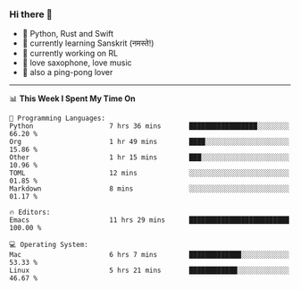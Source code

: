 ### Hi there 👋

- 📙 Python, Rust and Swift
- 🌱 currently learning Sanskrit (नमस्ते!)
- 🔭 currently working on RL
- 🎷 love saxophone, love music
- 🏓 also a ping-pong lover

<!--
**ZiqinGong/ZiqinGong** is a ✨ _special_ ✨ repository because its `README.md` (this file) appears on your GitHub profile.

Here are some ideas to get you started:

- 🔭 I’m currently working on ...
- 🌱 I’m currently learning ...
- 👯 I’m looking to collaborate on ...
- 🤔 I’m looking for help with ...
- 💬 Ask me about ...
- 📫 gongzq0301@sjtu.edu.cn
- 😄 Pronouns: ...
- ⚡ Fun fact: ...
-->

---

<!--START_SECTION:waka-->
📊 **This Week I Spent My Time On** 

```text
💬 Programming Languages: 
Python                   7 hrs 36 mins       █████████████████░░░░░░░░   66.20 % 
Org                      1 hr 49 mins        ████░░░░░░░░░░░░░░░░░░░░░   15.86 % 
Other                    1 hr 15 mins        ███░░░░░░░░░░░░░░░░░░░░░░   10.96 % 
TOML                     12 mins             ░░░░░░░░░░░░░░░░░░░░░░░░░   01.85 % 
Markdown                 8 mins              ░░░░░░░░░░░░░░░░░░░░░░░░░   01.17 % 

🔥 Editors: 
Emacs                    11 hrs 29 mins      █████████████████████████   100.00 % 

💻 Operating System: 
Mac                      6 hrs 7 mins        █████████████░░░░░░░░░░░░   53.33 % 
Linux                    5 hrs 21 mins       ████████████░░░░░░░░░░░░░   46.67 % 
```


<!--END_SECTION:waka-->
